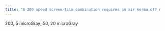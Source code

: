```yaml
---
title: "A 200 speed screen-film combination requires an air kerma of? And a 50 speed screen-film combination requires an air kerma of?"
---
```

200, 5 microGray; 50, 20 microGray

